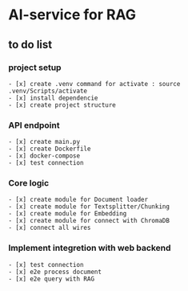 # AI-service for RAG
## to do list
### project setup
    - [x] create .venv command for activate : source .venv/Scripts/activate
    - [x] install dependencie
    - [x] create project structure
### API endpoint
    - [x] create main.py
    - [x] create Dockerfile
    - [x] docker-compose
    - [x] test connection 
### Core logic
    - [x] create module for Document loader
    - [x] create module for Textsplitter/Chunking
    - [x] create module for Embedding
    - [x] create module for connect with ChromaDB
    - [x] connect all wires
### Implement integretion with web backend
    - [x] test connection
    - [x] e2e process document
    - [x] e2e query with RAG